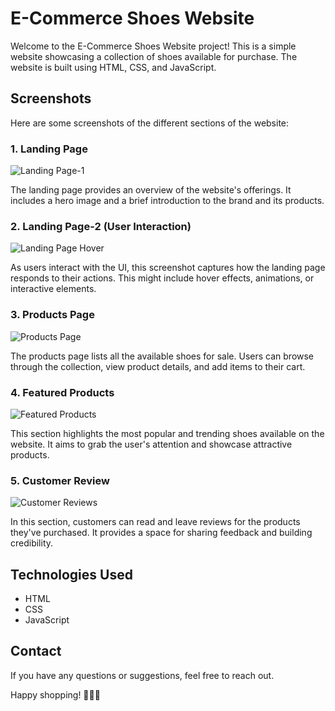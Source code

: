 # E-Commerce Shoes Website

Welcome to the E-Commerce Shoes Website project! This is a simple website showcasing a collection of shoes available for purchase. The website is built using HTML, CSS, and JavaScript.

## Screenshots

Here are some screenshots of the different sections of the website:

### 1. Landing Page
![Landing Page-1]()


The landing page provides an overview of the website's offerings. It includes a hero image and a brief introduction to the brand and its products.

### 2. Landing Page-2 (User Interaction)
![Landing Page Hover]()


As users interact with the UI, this screenshot captures how the landing page responds to their actions. This might include hover effects, animations, or interactive elements.

### 3. Products Page
![Products Page]()


The products page lists all the available shoes for sale. Users can browse through the collection, view product details, and add items to their cart.

### 4. Featured Products
![Featured Products]()


This section highlights the most popular and trending shoes available on the website. It aims to grab the user's attention and showcase attractive products.

### 5. Customer Review
![Customer Reviews]()


In this section, customers can read and leave reviews for the products they've purchased. It provides a space for sharing feedback and building credibility.


## Technologies Used

- HTML
- CSS
- JavaScript

## Contact

If you have any questions or suggestions, feel free to reach out.

Happy shopping! 👠👟👞
